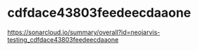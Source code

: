 # cdfdace43803feedeecdaaone
https://sonarcloud.io/summary/overall?id=neojarvis-testing_cdfdace43803feedeecdaaone
